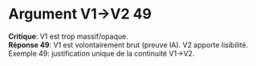 # Argument V1→V2 49
**Critique**: V1 est trop massif/opaque.  
**Réponse 49**: V1 est volontairement brut (preuve IA). V2 apporte lisibilité.  
Exemple 49: justification unique de la continuité V1→V2.
